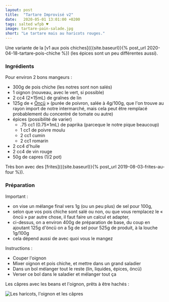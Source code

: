 ```yaml
---
layout: post
title:  "Tartare Improvisé v2"
date:   2020-05-01 13:01:00 +0200
tags: salted wfpb ♥
image: tartare-pain-salade.jpg
short: "Le tartare mais au haricots rouges."
---
```


Une variante de la [v1 aux pois chiches]({{site.baseurl}}{% post_url 2020-04-18-tartare-pois-chiche %})
(les épices sont un peu différentes aussi).

### Ingrédients

Pour environ 2 bons mangeurs :

* 300g de pois chiche (les notres sont non salés)
* 1 oignon (nouveau, avec le vert, si possible)
* 2 cc4 (2×15mL) de graînes de lin
* 125g de « [Öncü](https://fr.openfoodfacts.org/produit/8693891196185/öncü-antep-paprikamark-mild) » (purée de poivron, salée à 4g/100g, que l'on trouve au rayon import de notre intermarché, mais cela peut être remplacé probablement du concentré de tomate ou autre)
* épices (possibilité de varier)
  * .75 cc1 (0.75×1mL) de paprika (parceque le notre pique beaucoup)
  * 1 cc1 de poivre moulu
  * 2 cc1 cumin
  * 2 cc1 romarin
* 2 cc4 d'huile
* 2 cc4 de vin rouge
* 50g de capres (1/2 pot)

Très bon avec des [frites]({{site.baseurl}}{% post_url 2019-08-03-frites-au-four %}).

### Préparation

Important :
- on vise un mélange final vers 1g (ou un peu plus) de sel pour 100g,
- selon que vos pois chiche sont salé ou non, ou que vous remplacez le « öncü » par autre chose, il faut faire un calcul et adapter,
- ci-dessus, on a environ 400g de préparation de base, du coup en ajoutant 125g d'öncü on a 5g de sel pour 525g de produit, à la louche 1g/100g
- cela dépend aussi de avec quoi vous le mangez

Instructions :

- Couper l'oignon
- Mixer oignon et pois chiche, et mettre dans un grand saladier
- Dans un bol mélanger tout le reste (lin, liquides, épices, öncü)
- Verser ce bol dans le saladier et mélanger tout ça

Les câpres avec les beans et l'oignon, prêts à être hachés :

![Les haricots, l'oignon et les câpres](/recipes/assets/tartare-ingredients-beans.jpg)


